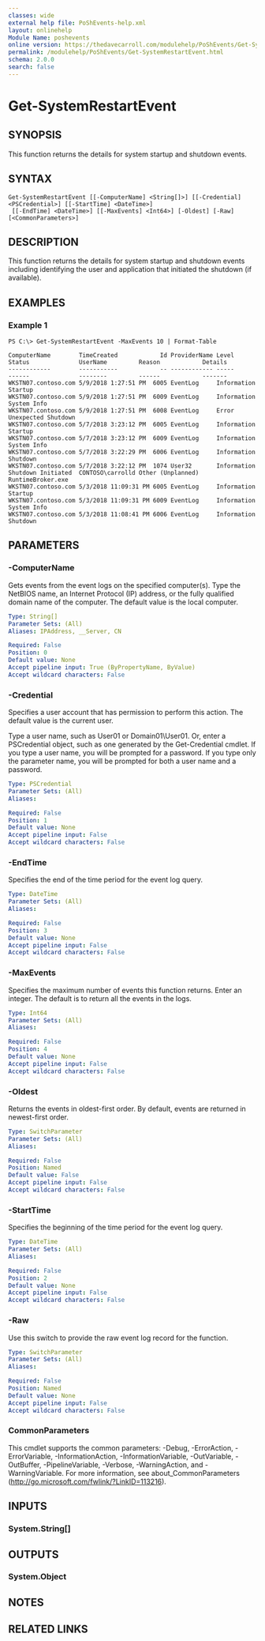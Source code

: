 ```yaml
---
classes: wide
external help file: PoShEvents-help.xml
layout: onlinehelp
Module Name: poshevents
online version: https://thedavecarroll.com/modulehelp/PoShEvents/Get-SystemRestartEvent.html
permalink: /modulehelp/PoShEvents/Get-SystemRestartEvent.html
schema: 2.0.0
search: false
---
```


# Get-SystemRestartEvent

## SYNOPSIS
This function returns the details for system startup and shutdown events.

## SYNTAX

```
Get-SystemRestartEvent [[-ComputerName] <String[]>] [[-Credential] <PSCredential>] [[-StartTime] <DateTime>]
 [[-EndTime] <DateTime>] [[-MaxEvents] <Int64>] [-Oldest] [-Raw] [<CommonParameters>]
```

## DESCRIPTION
This function returns the details for system startup and shutdown events including identifying the user and application that initiated the shutdown (if available).

## EXAMPLES

### Example 1
```
PS C:\> Get-SystemRestartEvent -MaxEvents 10 | Format-Table

ComputerName        TimeCreated            Id ProviderName Level       Status              UserName         Reason            Details
------------        -----------            -- ------------ -----       ------              --------         ------            -------
WKSTN07.contoso.com 5/9/2018 1:27:51 PM  6005 EventLog     Information Startup
WKSTN07.contoso.com 5/9/2018 1:27:51 PM  6009 EventLog     Information System Info
WKSTN07.contoso.com 5/9/2018 1:27:51 PM  6008 EventLog     Error       Unexpected Shutdown
WKSTN07.contoso.com 5/7/2018 3:23:12 PM  6005 EventLog     Information Startup
WKSTN07.contoso.com 5/7/2018 3:23:12 PM  6009 EventLog     Information System Info
WKSTN07.contoso.com 5/7/2018 3:22:29 PM  6006 EventLog     Information Shutdown
WKSTN07.contoso.com 5/7/2018 3:22:12 PM  1074 User32       Information Shutdown Initiated  CONTOSO\carrolld Other (Unplanned) RuntimeBroker.exe
WKSTN07.contoso.com 5/3/2018 11:09:31 PM 6005 EventLog     Information Startup
WKSTN07.contoso.com 5/3/2018 11:09:31 PM 6009 EventLog     Information System Info
WKSTN07.contoso.com 5/3/2018 11:08:41 PM 6006 EventLog     Information Shutdown
```

## PARAMETERS

### -ComputerName
Gets events from the event logs on the specified computer(s).
Type the NetBIOS name, an Internet Protocol (IP) address, or the fully qualified domain name of the computer.
The default value is the local computer.

```yaml
Type: String[]
Parameter Sets: (All)
Aliases: IPAddress, __Server, CN

Required: False
Position: 0
Default value: None
Accept pipeline input: True (ByPropertyName, ByValue)
Accept wildcard characters: False
```

### -Credential
Specifies a user account that has permission to perform this action.
The default value is the current user.

Type a user name, such as User01 or Domain01\User01.
Or, enter a PSCredential object, such as one generated by the Get-Credential cmdlet.
If you type a user name, you will be prompted for a password.
If you type only the parameter name, you will be prompted for both a user name and a password.

```yaml
Type: PSCredential
Parameter Sets: (All)
Aliases:

Required: False
Position: 1
Default value: None
Accept pipeline input: False
Accept wildcard characters: False
```

### -EndTime
Specifies the end of the time period for the event log query.

```yaml
Type: DateTime
Parameter Sets: (All)
Aliases:

Required: False
Position: 3
Default value: None
Accept pipeline input: False
Accept wildcard characters: False
```

### -MaxEvents
Specifies the maximum number of events this function returns.
Enter an integer.
The default is to return all the events in the logs.

```yaml
Type: Int64
Parameter Sets: (All)
Aliases:

Required: False
Position: 4
Default value: None
Accept pipeline input: False
Accept wildcard characters: False
```

### -Oldest
Returns the events in oldest-first order.
By default, events are returned in newest-first order.

```yaml
Type: SwitchParameter
Parameter Sets: (All)
Aliases:

Required: False
Position: Named
Default value: False
Accept pipeline input: False
Accept wildcard characters: False
```

### -StartTime
Specifies the beginning of the time period for the event log query.

```yaml
Type: DateTime
Parameter Sets: (All)
Aliases:

Required: False
Position: 2
Default value: None
Accept pipeline input: False
Accept wildcard characters: False
```

### -Raw
Use this switch to provide the raw event log record for the function.

```yaml
Type: SwitchParameter
Parameter Sets: (All)
Aliases:

Required: False
Position: Named
Default value: None
Accept pipeline input: False
Accept wildcard characters: False
```

### CommonParameters
This cmdlet supports the common parameters: -Debug, -ErrorAction, -ErrorVariable, -InformationAction, -InformationVariable, -OutVariable, -OutBuffer, -PipelineVariable, -Verbose, -WarningAction, and -WarningVariable. For more information, see about_CommonParameters (http://go.microsoft.com/fwlink/?LinkID=113216).

## INPUTS

### System.String[]

## OUTPUTS

### System.Object

## NOTES

## RELATED LINKS
